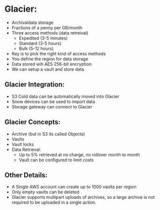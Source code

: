 # Glacier:

* Archivaldata storage
* Fractions of a penny per GB/month
* Three access methods (data retreival)
	- Expedited (3-5 minutes)
	- Standard (3-5 hours)
	- Bulk (5-12 hours)
* Key is to pick the right kind of access methods
* You define the region for data storage
* Data stored wih AES 256-bit encryption
* We can setup a vault and store data

## Glacier Integration:

* S3 Cold data can be automatically moved into Glacier
* Snow devices can be used to import data
* Storage gateway can connect to Glacier

## Glacier Concepts:

* Archive (but in S3 its called Objects)
* Vaults
* Vault locks
* Data Retrieval:
	- Up to 5% retrieved at no charge, no rollover month to month
	- Vault can be configured to limit costs

## Other Details:

* A Single AWS account can create up to 1000 vaults per region
* Only empty vaults can be deleted
* Glacier supports multipart uploads of archives, so a large archive is not required to be uploaded in a single action.
